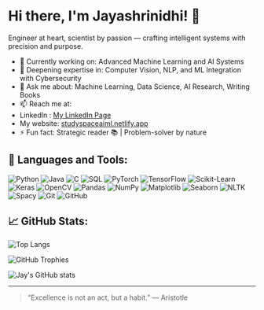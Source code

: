 # Hi there, I'm Jayashrinidhi! 👋

Engineer at heart, scientist by passion — crafting intelligent systems with precision and purpose.

- 🔭 Currently working on: Advanced Machine Learning and AI Systems
- 🌱 Deepening expertise in: Computer Vision, NLP, and ML Integration with Cybersecurity
- 💬 Ask me about: Machine Learning, Data Science, AI Research, Writing Books
- 📫 Reach me at:
- LinkedIn : [My LinkedIn Page](https://www.linkedin.com/in/jayashrinidhi-vijayaraghavan-4a3861257/)
- My website: [studyspaceaiml.netlify.app](https://studyspaceaiml.netlify.app/)
- ⚡ Fun fact: Strategic reader 📚 | Problem-solver by nature

## 🚀 Languages and Tools:

![Python](https://img.shields.io/badge/Python-3776AB?style=for-the-badge&logo=python&logoColor=white)
![Java](https://img.shields.io/badge/Java-007396?style=for-the-badge&logo=java&logoColor=white)
![C](https://img.shields.io/badge/C-00599C?style=for-the-badge&logo=c&logoColor=white)
![SQL](https://img.shields.io/badge/SQL-4479A1?style=for-the-badge&logo=postgresql&logoColor=white)
![PyTorch](https://img.shields.io/badge/PyTorch-EE4C2C?style=for-the-badge&logo=pytorch&logoColor=white)
![TensorFlow](https://img.shields.io/badge/TensorFlow-FF6F00?style=for-the-badge&logo=tensorflow&logoColor=white)
![Scikit-Learn](https://img.shields.io/badge/Scikit_Learn-F7931E?style=for-the-badge&logo=scikit-learn&logoColor=white)
![Keras](https://img.shields.io/badge/Keras-D00000?style=for-the-badge&logo=keras&logoColor=white)
![OpenCV](https://img.shields.io/badge/OpenCV-5C3EE8?style=for-the-badge&logo=opencv&logoColor=white)
![Pandas](https://img.shields.io/badge/Pandas-150458?style=for-the-badge&logo=pandas&logoColor=white)
![NumPy](https://img.shields.io/badge/NumPy-013243?style=for-the-badge&logo=numpy&logoColor=white)
![Matplotlib](https://img.shields.io/badge/Matplotlib-11557C?style=for-the-badge&logo=matplotlib&logoColor=white)
![Seaborn](https://img.shields.io/badge/Seaborn-3D3D3D?style=for-the-badge&logo=seaborn&logoColor=white)
![NLTK](https://img.shields.io/badge/NLTK-05122A?style=for-the-badge&logo=python&logoColor=white)
![Spacy](https://img.shields.io/badge/SpaCy-09A3D5?style=for-the-badge&logo=spacy&logoColor=white)
![Git](https://img.shields.io/badge/Git-F05032?style=for-the-badge&logo=git&logoColor=white)
![GitHub](https://img.shields.io/badge/GitHub-181717?style=for-the-badge&logo=github&logoColor=white)

## 📈 GitHub Stats:
![Top Langs](https://github-readme-stats.vercel.app/api/top-langs/?username=Jay-Vijay&theme=tokyonight)

![GitHub Trophies](https://github-profile-trophy.vercel.app/?username=Jay-Vijay&theme=tokyonight&row=6&column=4)

![Jay's GitHub stats](https://github-readme-stats.vercel.app/api?username=Jay-Vijay&show_icons=true&theme=tokyonight)




---
> “Excellence is not an act, but a habit.” — Aristotle


<!--
**Jay-Vijay/Jay-Vijay** is a ✨ _special_ ✨ repository because its `README.md` (this file) appears on your GitHub profile.

Here are some ideas to get you started:

- 🔭 I’m currently working on ...
- 🌱 I’m currently learning ...
- 👯 I’m looking to collaborate on ...
- 🤔 I’m looking for help with ...
- 💬 Ask me about ...
- 📫 How to reach me: ...
- 😄 Pronouns: ...
- ⚡ Fun fact: ...
-->
